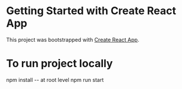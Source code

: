 # Getting Started with Create React App

This project was bootstrapped with [Create React App](https://github.com/facebook/create-react-app).

# To run project locally

npm install -- at root level
npm run start

